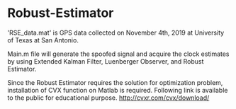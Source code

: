 # Robust-Estimator

'RSE_data.mat' is GPS data collected on November 4th, 2019 at University of Texas at San Antonio.

Main.m file will generate the spoofed signal and acquire the clock estimates by using Extended Kalman Filter, Luenberger Observer, and Robust Estimator.

Since the Robust Estimator requires the solution for optimization problem, installation of CVX function on Matlab is required. 
Following link is available to the public for educational purpose.
http://cvxr.com/cvx/download/

